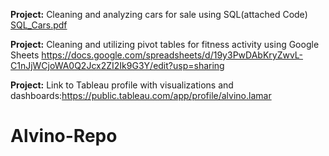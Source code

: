 **Project:** Cleaning and analyzing cars for sale using SQL(attached Code)
[SQL_Cars.pdf](https://github.com/alamar93/Alvino-Repo/files/8627400/SQL_Cars.pdf)

**Project:** Cleaning and utilizing pivot tables for fitness activity using Google Sheets
https://docs.google.com/spreadsheets/d/19y3PwDAbKryZwvL-C1nJjWCjoWA0Q2Jcx2ZI2Ik9G3Y/edit?usp=sharing

**Project:** Link to Tableau profile with visualizations and dashboards:https://public.tableau.com/app/profile/alvino.lamar
# Alvino-Repo

